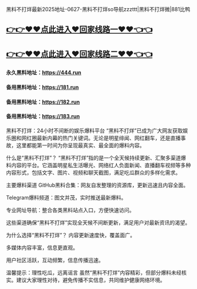 黑料不打烊最新2025地址-0627-黑料不打烊so导航zzzttt|黑料不打烊微|881比鸭

## [👉👉♥♥点此进入♥回家线路一♥♥👈👈](https://unpkg.com/182run/index.html)
## [👉👉♥♥点此进入♥回家线路二♥♥👈👈](https://unpkg.com/182-1run/index.html)

#### 永久黑料地址：https://444.run
#### 备用黑料地址：https://181.run
#### 备用黑料地址：https://182.run
#### 备用黑料地址：https://183.run

黑料不打烊：24小时不间断的娱乐爆料平台
“黑料不打烊”已成为广大网友获取娱乐圈和网红圈最新内幕的热门关键词。无论是明星绯闻、网红翻车，还是直播事故，这里都能第一时间为你呈现最真实、最全面的爆料内容。

什么是“黑料不打烊”？
“黑料不打烊”指的是一个全天候持续更新、汇聚多渠道爆料内容的平台。它涵盖明星私生活曝光、网络红人负面新闻、直播翻车视频等多种内容形式，包括文字、图片、视频和聊天截图，满足吃瓜群众的多样化需求。

主要爆料渠道
GitHub黑料合集：网友自发整理的资源库，更新迅速且内容全面。

Telegram爆料频道：图文并茂，实时推送最新爆料。

专业网址导航：整合各类黑料站点入口，方便快速访问。

这些渠道确保“黑料不打烊”实现全天候不间断更新，满足用户对最新资讯的渴望。

为什么选择“黑料不打烊”？
内容更新速度快，覆盖面广。

多媒体内容丰富，信息更直观。

用户社区活跃，互动频繁，信息传播迅速。

温馨提示：理性吃瓜，远离谣言
虽然“黑料不打烊”内容精彩，但部分爆料未经核实。建议大家理性对待，避免传播不实信息，共同维护健康网络环境。




